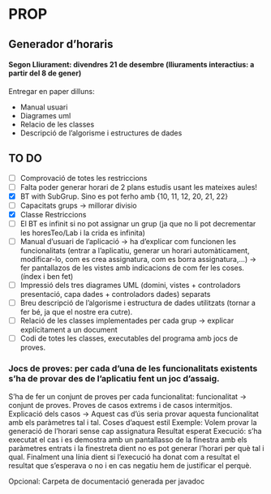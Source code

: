 # PROP
## Generador d’horaris
#### Segon Lliurament: divendres 21 de desembre (lliuraments interactius: a partir del 8 de gener)

Entregar en paper dilluns:
- Manual usuari
- Diagrames uml
- Relacio de les classes
- Descripció de l’algorisme i estructures de dades

## TO DO
- [ ] Comprovació de totes les restriccions
- [ ] Falta poder generar horari de 2 plans estudis usant les mateixes aules!
- [x] BT with SubGrup. Sino es pot ferho amb {10, 11, 12, 20, 21, 22}
- [ ] Capacitats grups -> millorar divisio
- [x] Classe Restriccions 
- [ ] El BT es infinit si no pot assignar un grup (ja que no li pot decrementar les horesTeo/Lab i la crida es infinita)
- [ ] Manual d’usuari de l’aplicació -> ha d’explicar com funcionen les funcionalitats (entrar a l’aplicatiu, generar un horari automàticament, modificar-lo, com es crea assignatura, com es borra assignatura,...) -> fer pantallazos de les vistes amb indicacions de com fer les coses. (índex i ben fet)
- [ ] Impressió dels tres diagrames UML (domini, vistes + controladors presentació, capa dades + controladors dades) separats
- [ ] Breu descripció de l’algorisme i estructura de dades utilitzats (tornar a fer bé, ja que el nostre era cutre).
- [ ] Relació de les classes implementades per cada grup -> explicar explícitament a un document
- [ ] Codi de totes les classes, executables del programa amb jocs de proves.

### Jocs de proves: per cada d’una de les funcionalitats existents s’ha de provar des de l’aplicatiu fent un joc d’assaig.

S’ha de fer un conjunt de proves per cada funcionalitat: funcionalitat -> conjunt de proves.
Proves de casos extrems i de casos intermitjos.
Explicació dels casos -> Aquest cas d’ús seria provar aquesta funcionalitat amb els paràmetres tal i tal. Coses d’aquest estil
Exemple: Volem provar la generació de l’horari sense cap assignatura
Resultat esperat
Execució: s’ha executat el cas i es demostra amb un pantallasso de la finestra amb els paràmetres entrats i la finestreta dient no es pot generar l’horari per què tal i qual.
Finalment una línia dient si l’execució ha donat com a resultat el resultat que s’esperava o no i en cas negatiu hem de justificar el perquè.

Opcional: Carpeta de documentació generada per javadoc
